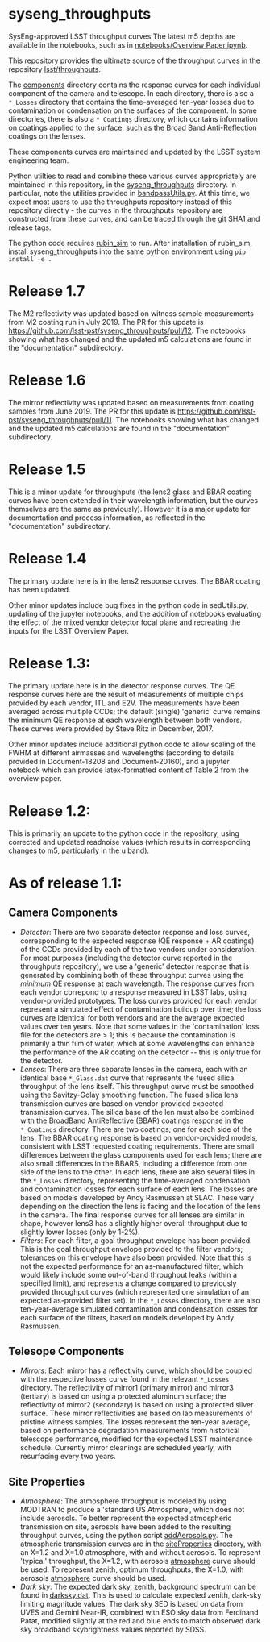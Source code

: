 # syseng_throughputs #
SysEng-approved LSST throughput curves
The latest m5 depths are available in the notebooks, such as in [notebooks/Overview Paper.ipynb](./notebooks/Overview%20Paper.ipynb).

This repository provides the ultimate source of the throughput curves in the repository [lsst/throughputs](https://github.com/lsst/throughputs).

The [components](./components) directory contains the response curves
for each individual component of the camera and telescope. In each
directory, there is also a `*_Losses` directory that contains the
time-averaged ten-year losses due to contamination or condensation on
the surfaces of the component. In some directories, there is also a
`*_Coatings` directory, which contains information on coatings applied
to the surface, such as the Broad Band Anti-Reflection coatings on the
lenses.

These components curves are maintained and updated by the LSST system
engineering team.

Python utilties to read and combine these various
curves appropriately are maintained in this repository, in the
[syseng_throughputs](.syseng_throughputs) directory. In particular, note the utilities
provided in [bandpassUtils.py](./syseng_throughputs/bandpassUtils.py). At this
time, we expect most users to use the throughputs repository instead
of this repository directly - the curves in the throughputs repository
are constructed from these curves, and can be traced through the git
SHA1 and release tags.

The python code requires [rubin_sim](https://github.com/lsst/rubin_sim) to run.
After installation of rubin_sim, install syseng_throughputs into the same python environment using
```pip install -e .```

# Release 1.7 #

  The M2 reflectivity was updated based on witness sample measurements from M2 coating run in July 2019. The PR for this update is https://github.com/lsst-pst/syseng_throughputs/pull/12. The notebooks showing what has changed and the updated m5 calculations are found in the "documentation" subdirectory.

# Release 1.6 #

The mirror reflectivity was updated based on measurements from coating samples from June 2019. The PR for this update is https://github.com/lsst-pst/syseng_throughputs/pull/11. The notebooks showing what has changed and the updated m5 calculations are found in the "documentation" subdirectory.

# Release 1.5 #

This is a minor update for throughputs (the lens2 glass and BBAR coating curves
have been extended in their wavelength information, but the curves themselves
are the same as previously). However it is a major update for documentation
and process information, as reflected in the "documentation" subdirectory.

# Release 1.4 #

The primary update here is in the lens2 response curves. The BBAR coating
has been updated.

Other minor updates include bug fixes in the python code in sedUtils.py,
updating of the jupyter notebooks, and the addition of notebooks evaluating
the effect of the mixed vendor detector focal plane and recreating the
inputs for the LSST Overview Paper.

# Release 1.3: #

The primary update here is in the detector response curves.
The QE response curves here are the result of measurements of multiple
chips provided by each vendor, ITL and E2V. The measurements have been
averaged across multiple CCDs; the default (single) 'generic' curve remains
the minimum QE response at each wavelength between both vendors.
These curves were provided by Steve Ritz in December, 2017.

Other minor updates include additional python code to allow scaling
of the FWHM at different airmasses and wavelengths (according to
details provided in Document-18208 and Document-20160), and a jupyter
notebook which can provide latex-formatted content of Table 2 from the
overview paper.

# Release 1.2: #

This is primarily an update to the python code in the repository, using
corrected and updated readnoise values (which results in corresponding
changes to m5, particularly in the u band).


# As of release 1.1: #

## Camera Components ##
* _Detector_: There are two separate detector response and loss curves,
  corresponding to the expected response (QE response + AR coatings)
  of the CCDs provided by each of the two vendors under
  consideration. For most purposes (including the detector curve reported in
  the throughputs repository), we use a 'generic' detector
  response that is generated by combining both of these throughput
  curves using the *minimum* QE response at each wavelength.
  The response curves from each vendor correpond to a response
  measured in LSST labs, using vendor-provided prototypes. The loss
  curves provided for each vendor represent a simulated effect of
  contamination buildup over time; the loss curves are identical for
  both vendors and are the average expected values over ten
  years. Note that some values in the 'contamination' loss file for
  the detectors are > 1; this is because the contamination is
  primarily a thin film of water, which at some wavelengths can
  enhance the performance of the AR coating on the detector -- this is
  only true for the detector.
* _Lenses_: There are three separate lenses in the camera, each with an
  identical base `*_Glass.dat` curve that represents the fused silica
  throughput of the lens itself. This throughput curve must be smoothed using the
  Savitzy-Golay smoothing function. The fused silica lens transmission curves are
  based on vendor-provided expected transmission curves. The silica base of the len must
  also be combined with the BroadBand AntiReflective (BBAR) coatings
  response in the `*_Coatings` directory. There are two coatings; one
  for each side of the lens. The BBAR coating response is based on vendor-provided
  models, consistent with LSST requested coating requirements. There are small differences between the
  glass components used for each lens; there are also small
  differences in the BBARS, including a difference from one side of
  the lens to the other. In each lens, there are also several files in
  the `*_Losses` directory, representing the time-averaged condensation and
  contamination losses for each surface of each lens. The losses are based on
  models developed by Andy Rasmussen at SLAC. These vary
  depending on the direction the lens is facing and the location of
  the lens in the camera. The final response curves for all lenses are
  similar in shape, however lens3 has a slightly higher overall
  throughput due to slightly lower losses (only by 1-2%).
* _Filters_: For each filter, a goal throughput envelope has been
  provided. This is the goal throughput envelope provided to the
  filter vendors; tolerances on this envelope have also been
  provided. Note that this is not the expected performance for an
  as-manufactured filter, which would likely include some out-of-band throughput leaks
  (within a specified limit), and represents a change compared to
  previously provided throughput curves (which represented one simulation of
  an expected as-provided filter set). In the `*_Losses` directory,
  there are also ten-year-average simulated
  contamination and condensation losses for each surface of the
  filters, based on models developed by Andy Rasmussen.

## Telesope Components ##
* _Mirrors_: Each mirror has a reflectivity curve, which should be
  coupled with the respective losses curve found in the relevant
  `*_Losses` directory. The reflectivity of mirror1 (primary mirror) and mirror3
  (tertiary) is based on using a protected aluminum surface; the
  reflectivity of mirror2 (secondary) is based on using a protected
  silver surface. These mirror reflectivities are based on lab measurements
  of pristine witness samples. The losses represent the ten-year average,
  based on performance degradation measurements from historical telescope performance,
  modified for the expected LSST maintenance schedule.
  Currently mirror cleanings are scheduled yearly, with resurfacing every
  two years.


## Site Properties ##
* _Atmosphere_: The atmosphere throughput is modeled by using MODTRAN to
 produce a 'standard US Atmosphere', which does not include aerosols.
 To better represent the expected atmospheric transmission on site, aerosols
 have been added to the resulting throughput curves, using the python
 script [addAerosols.py](./python/addAerosols.py). The atmospheric
 transmission curves are in the [siteProperties](./siteProperties)
 directory, with an X=1.2 and X=1.0 atmosphere, with and without
 aerosols. To represent 'typical' throughput, the X=1.2, with aerosols
 [atmosphere](./siteProperties/pachonModtranAtm_12_aerosol.dat) curve
 should be used. To represent zenith, optimum throughputs, the X=1.0,
 with aerosols [atmosphere](./siteProperties/atmos_10_aerosol.dat)
 curve should be used.
* _Dark sky_: The expected dark sky, zenith, background spectrum can
   be found in [darksky.dat](./siteProperties/darksky.dat). This is
   used to calculate expected zenith, dark-sky limiting magnitude
   values. The dark sky SED is based on data from UVES and Gemini Near-IR,
   combined with ESO sky data from Ferdinand Patat, modified slightly at
   the red and blue ends to match observed dark sky broadband skybrightness
   values reported by SDSS.
